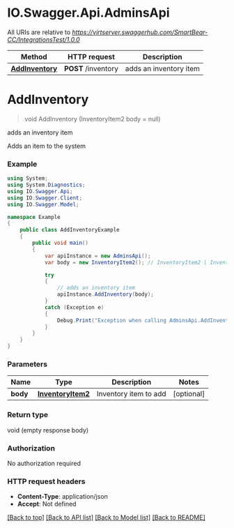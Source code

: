 # IO.Swagger.Api.AdminsApi

All URIs are relative to *https://virtserver.swaggerhub.com/SmartBear-CC/IntegrationsTest/1.0.0*

Method | HTTP request | Description
------------- | ------------- | -------------
[**AddInventory**](AdminsApi.md#addinventory) | **POST** /inventory | adds an inventory item

<a name="addinventory"></a>
# **AddInventory**
> void AddInventory (InventoryItem2 body = null)

adds an inventory item

Adds an item to the system

### Example
```csharp
using System;
using System.Diagnostics;
using IO.Swagger.Api;
using IO.Swagger.Client;
using IO.Swagger.Model;

namespace Example
{
    public class AddInventoryExample
    {
        public void main()
        {
            var apiInstance = new AdminsApi();
            var body = new InventoryItem2(); // InventoryItem2 | Inventory item to add (optional) 

            try
            {
                // adds an inventory item
                apiInstance.AddInventory(body);
            }
            catch (Exception e)
            {
                Debug.Print("Exception when calling AdminsApi.AddInventory: " + e.Message );
            }
        }
    }
}
```

### Parameters

Name | Type | Description  | Notes
------------- | ------------- | ------------- | -------------
 **body** | [**InventoryItem2**](InventoryItem2.md)| Inventory item to add | [optional] 

### Return type

void (empty response body)

### Authorization

No authorization required

### HTTP request headers

 - **Content-Type**: application/json
 - **Accept**: Not defined

[[Back to top]](#) [[Back to API list]](../README.md#documentation-for-api-endpoints) [[Back to Model list]](../README.md#documentation-for-models) [[Back to README]](../README.md)
